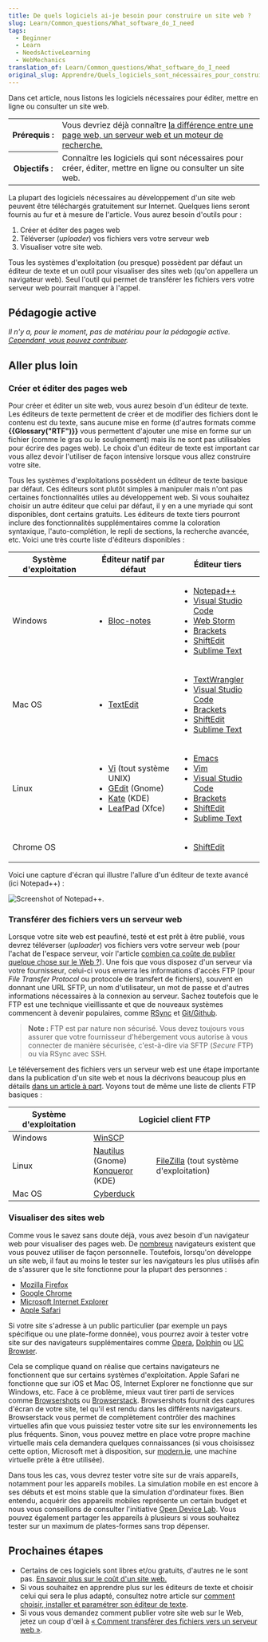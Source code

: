 ```yaml
---
title: De quels logiciels ai-je besoin pour construire un site web ?
slug: Learn/Common_questions/What_software_do_I_need
tags:
  - Beginner
  - Learn
  - NeedsActiveLearning
  - WebMechanics
translation_of: Learn/Common_questions/What_software_do_I_need
original_slug: Apprendre/Quels_logiciels_sont_nécessaires_pour_construire_un_site_web
---
```

Dans cet article, nous listons les logiciels nécessaires pour éditer, mettre en ligne ou consulter un site web.

<table class="standard-table">
  <tbody>
    <tr>
      <th scope="row">Prérequis&nbsp;:</th>
      <td>
        Vous devriez déjà connaître
        <a href="/fr/Apprendre/page_vs_site_vs_serveur_vs_moteur_recherche"
          >la différence entre une page web, un serveur web et un moteur de
          recherche.</a
        >
      </td>
    </tr>
    <tr>
      <th scope="row">Objectifs&nbsp;:</th>
      <td>
        Connaître les logiciels qui sont nécessaires pour créer, éditer, mettre
        en ligne ou consulter un site web.
      </td>
    </tr>
  </tbody>
</table>

La plupart des logiciels nécessaires au développement d'un site web peuvent être téléchargés gratuitement sur Internet. Quelques liens seront fournis au fur et à mesure de l'article. Vous aurez besoin d'outils pour :

1.  Créer et éditer des pages web
2.  Téléverser (_uploader_) vos fichiers vers votre serveur web
3.  Visualiser votre site web.

Tous les systèmes d'exploitation (ou presque) possèdent par défaut un éditeur de texte et un outil pour visualiser des sites web (qu'on appellera un navigateur web). Seul l'outil qui permet de transférer les fichiers vers votre serveur web pourrait manquer à l'appel.

## Pédagogie active

_Il n'y a, pour le moment, pas de matériau pour la pédagogie active. [Cependant, vous pouvez contribuer](/fr/docs/MDN/D%C3%A9buter_sur_MDN)._

## Aller plus loin

### Créer et éditer des pages web

Pour créer et éditer un site web, vous aurez besoin d'un éditeur de texte. Les éditeurs de texte permettent de créer et de modifier des fichiers dont le contenu est du texte, sans aucune mise en forme (d'autres formats comme **{{Glossary("RTF")}}** vous permettent d'ajouter une mise en forme sur un fichier (comme le gras ou le soulignement) mais ils ne sont pas utilisables pour écrire des pages web). Le choix d'un éditeur de texte est important car vous allez devoir l'utiliser de façon intensive lorsque vous allez construire votre site.

Tous les systèmes d'exploitations possèdent un éditeur de texte basique par défaut. Ces éditeurs sont plutôt simples à manipuler mais n'ont pas certaines fonctionnalités utiles au développement web. Si vous souhaitez choisir un autre éditeur que celui par défaut, il y en a une myriade qui sont disponibles, dont certains gratuits. Les éditeurs de texte tiers pourront inclure des fonctionnalités supplémentaires comme la coloration syntaxique, l'auto-complétion, le repli de sections, la recherche avancée, etc. Voici une très courte liste d'éditeurs disponibles :

<table class="standard-table">
  <thead>
    <tr>
      <th scope="col">Système d'exploitation</th>
      <th scope="col">Éditeur natif par défaut</th>
      <th scope="col">Éditeur tiers</th>
    </tr>
  </thead>
  <tbody>
    <tr>
      <td>Windows</td>
      <td>
        <ul>
          <li>
            <a
              href="https://fr.wikipedia.org/wiki/Bloc-notes_%28Windows%29"
              rel="external"
              >Bloc-notes</a
            >
          </li>
        </ul>
      </td>
      <td>
        <ul>
          <li><a href="http://notepad-plus-plus.org/fr/">Notepad++</a></li>
          <li><a href="https://www.visualstudio.com">Visual Studio Code</a></li>
          <li><a href="https://www.jetbrains.com/webstorm">Web Storm</a></li>
          <li><a href="http://brackets.io">Brackets</a></li>
          <li><a href="https://shiftedit.net">ShiftEdit</a></li>
          <li><a href="https://www.sublimetext.com">Sublime Text</a></li>
        </ul>
      </td>
    </tr>
    <tr>
      <td>Mac OS</td>
      <td>
        <ul>
          <li>
            <a href="http://fr.wikipedia.org/wiki/TextEdit" rel="external"
              >TextEdit</a
            >
          </li>
        </ul>
      </td>
      <td>
        <ul>
          <li>
            <a href="http://www.barebones.com/products/textwrangler/"
              >TextWrangler</a
            >
          </li>
          <li><a href="https://www.visualstudio.com">Visual Studio Code</a></li>
          <li><a href="http://brackets.io">Brackets</a></li>
          <li><a href="https://shiftedit.net">ShiftEdit</a></li>
          <li><a href="https://www.sublimetext.com">Sublime Text</a></li>
        </ul>
      </td>
    </tr>
    <tr>
      <td>Linux</td>
      <td>
        <ul>
          <li>
            <a href="http://fr.wikipedia.org/wiki/Vi" rel="external">Vi</a>
            (tout système UNIX)
          </li>
          <li>
            <a href="http://fr.wikipedia.org/wiki/Gedit" rel="external"
              >GEdit</a
            >
            (Gnome)
          </li>
          <li>
            <a
              href="https://fr.wikipedia.org/wiki/Kate_%28logiciel%29"
              rel="external"
              >Kate</a
            >
            (KDE)
          </li>
          <li>
            <a href="https://en.wikipedia.org/wiki/Leafpad">LeafPad</a> (Xfce)
          </li>
        </ul>
      </td>
      <td>
        <ul>
          <li><a href="http://www.gnu.org/software/emacs/">Emacs</a></li>
          <li><a href="http://www.vim.org/" rel="external">Vim</a></li>
          <li><a href="https://www.visualstudio.com">Visual Studio Code</a></li>
          <li><a href="http://brackets.io">Brackets</a></li>
          <li><a href="https://shiftedit.net">ShiftEdit</a></li>
          <li><a href="https://www.sublimetext.com">Sublime Text</a></li>
        </ul>
      </td>
    </tr>
    <tr>
      <td>Chrome OS</td>
      <td></td>
      <td>
        <ul>
          <li><a href="https://shiftedit.net">ShiftEdit</a></li>
        </ul>
      </td>
    </tr>
  </tbody>
</table>

Voici une capture d'écran qui illustre l'allure d'un éditeur de texte avancé (ici Notepad++) :

![Screenshot of Notepad++.](NotepadPlusPlus.png)

### Transférer des fichiers vers un serveur web

Lorsque votre site web est peaufiné, testé et est prêt à être publié, vous devrez téléverser (_uploader_) vos fichiers vers votre serveur web (pour l'achat de l'espace serveur, voir l'article [combien ça coûte de publier quelque chose sur le Web&nbsp;?](/fr/docs/Learn/How_much_does_it_cost)). Une fois que vous disposez d'un serveur via votre fournisseur, celui-ci vous enverra les informations d'accès FTP (pour _File Transfer Protocol_ ou protocole de transfert de fichiers), souvent en donnant une URL SFTP, un nom d'utilisateur, un mot de passe et d'autres informations nécessaires à la connexion au serveur. Sachez toutefois que le FTP est une technique vieillissante et que de nouveaux systèmes commencent à devenir populaires, comme [RSync](https://en.wikipedia.org/wiki/Rsync) et [Git/Github](https://help.github.com/articles/using-a-custom-domain-with-github-pages).

> **Note :** FTP est par nature non sécurisé. Vous devez toujours vous assurer que votre fournisseur d'hébergement vous autorise à vous connecter de manière sécurisée, c'est-à-dire via SFTP (_Secure_ FTP) ou via RSync avec SSH.

Le téléversement des fichiers vers un serveur web est une étape importante dans la publication d'un site web et nous la décrivons beaucoup plus en détails [dans un article à part](/fr/docs/Learn/Upload_files_to_a_web_server). Voyons tout de même une liste de clients FTP basiques :

<table class="standard-table">
  <thead>
    <tr>
      <th scope="col">Système d'exploitation</th>
      <th colspan="2" rowspan="1" scope="col" style="text-align: center">
        Logiciel client FTP
      </th>
    </tr>
  </thead>
  <tbody>
    <tr>
      <td>Windows</td>
      <td><a href="http://winscp.net" rel="external">WinSCP</a></td>
      <td colspan="1" rowspan="3">
        <a href="https://filezilla-project.org/">FileZilla</a> (tout système
        d'exploitation)
      </td>
    </tr>
    <tr>
      <td>Linux</td>
      <td>
        <a href="https://live.gnome.org/Nautilus" rel="external">Nautilus</a>
        (Gnome)<br /><a href="http://www.konqueror.org/">Konqueror</a> (KDE)
      </td>
    </tr>
    <tr>
      <td>Mac OS</td>
      <td><a href="http://cyberduck.de/">Cyberduck</a></td>
    </tr>
  </tbody>
</table>

### Visualiser des sites web

Comme vous le savez sans doute déjà, vous avez besoin d'un navigateur web pour visualiser des pages web. De [nombreux](http://en.wikipedia.org/wiki/List_of_web_browsers) navigateurs existent que vous pouvez utiliser de façon personnelle. Toutefois, lorsqu'on développe un site web, il faut au moins le tester sur les navigateurs les plus utilisés afin de s'assurer que le site fonctionne pour la plupart des personnes :

- [Mozilla Firefox](https://www.mozilla.org/firefox/new/)
- [Google Chrome](https://www.google.fr/chrome/browser/)
- [Microsoft Internet Explorer](http://windows.microsoft.com/fr-fr/internet-explorer/download-ie)
- [Apple Safari](http://www.apple.com/safari/)

Si votre site s'adresse à un public particulier (par exemple un pays spécifique ou une plate-forme donnée), vous pourrez avoir à tester votre site sur des navigateurs supplémentaires comme [Opera](http://www.opera.com/), [Dolphin](http://dolphin.com/) ou [UC Browser](http://www.ucweb.com/ucbrowser/).

Cela se complique quand on réalise que certains navigateurs ne fonctionnent que sur certains systèmes d'exploitation. Apple Safari ne fonctionne que sur iOS et Mac OS, Internet Explorer ne fonctionne que sur Windows, etc. Face à ce problème, mieux vaut tirer parti de services comme [Browsershots](http://browsershots.org/) ou [Browserstack](http://www.browserstack.com/). Browsershots fournit des captures d'écran de votre site, tel qu'il est rendu dans les différents navigateurs. Browserstack vous permet de complètement contrôler des machines virtuelles afin que vous puissiez tester votre site sur les environnements les plus fréquents. Sinon, vous pouvez mettre en place votre propre machine virtuelle mais cela demandera quelques connaissances (si vous choisissez cette option, Microsoft met à disposition, sur [modern.ie](https://modern.ie), une machine virtuelle prête à être utilisée).

Dans tous les cas, vous devrez tester votre site sur de vrais appareils, notamment pour les appareils mobiles. La simulation mobile en est encore à ses débuts et est moins stable que la simulation d'ordinateur fixes. Bien entendu, acquérir des appareils mobiles représente un certain budget et nous vous conseillons de consulter l'initiative [Open Device Lab](http://opendevicelab.com/). Vous pouvez également partager les appareils à plusieurs si vous souhaitez tester sur un maximum de plates-formes sans trop dépenser.

## Prochaines étapes

- Certains de ces logiciels sont libres et/ou gratuits, d'autres ne le sont pas. [En savoir plus sur le coût d'un site web.](/fr/docs/Learn/How_much_does_it_cost)
- Si vous souhaitez en apprendre plus sur les éditeurs de texte et choisir celui qui sera le plus adapté, consultez notre article sur [comment choisir, installer et paramétrer son éditeur de texte](/fr/Apprendre/Choisir_installer_paramétrer_un_éditeur_de_texte).
- Si vous vous demandez comment publier votre site web sur le Web, jetez un coup d'œil à [« Comment transférer des fichiers vers un serveur web »](/fr/docs/Apprendre/Upload_files_to_a_web_server).
